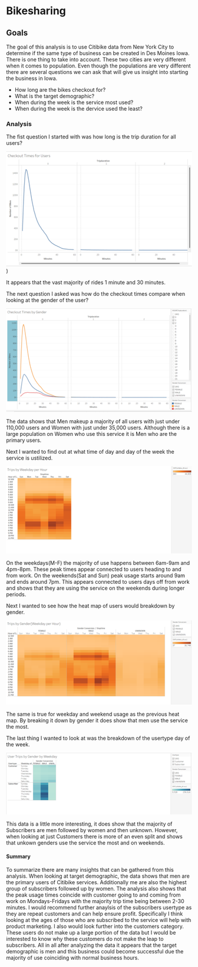 # Bikesharing

## Goals
The goal of this analysis is to use Citibike data from New York City to determine if the same type of business can be created in Des Moines Iowa. There is one thing to take into account. These two cities are very different when it comes to population. Even though the populations are very different there are several questions we can ask that will give us insight into starting the business in Iowa.
- How long are the bikes checkout for?
- What is the target demographic?
- When during the week is the service most used?
- When during the week is the dervice used the least?

### Analysis

The fist question I started with was how long is the trip duration for all users?

![Checkout_Times_for_Users.png](https://github.com/mselover21/Bikesharing/blob/main/Images/Checkout_Times_for_Users.png))

It appears that the vast majority of rides 1 minute and 30 minutes.

The next question I asked was how do the checkout times compare when looking at the gender of the user? 

![Checkout_Times_by_Gender.png](https://github.com/mselover21/Bikesharing/blob/main/Images/Checkout_Times_by_Gender.png)

The data shows that Men makeup a majority of all users with just under 110,000 users and Women with just under 35,000 users. Although there is a large population on Women who use this service it is Men who are the primary users.

Next I wanted to find out at what time of day and day of the week the service is ustilized.

![Trips_by_Weekday_per_Hour.png](https://github.com/mselover21/Bikesharing/blob/main/Images/Trips_by_Weekday_per_Hour.png)

On the weekdays(M-F) the majority of use happens between 6am-9am and 4pm-8pm. These peak times appear connected to users heading to and from work. On the weekends(Sat and Sun) peak usage starts around 9am and ends around 7pm. This appears connected to users days off from work and shows that they are using the service on the weekends during longer periods.

Next I wanted to see how the heat map of users would breakdown by gender.

![Trips_by_Gender.png](https://github.com/mselover21/Bikesharing/blob/main/Images/Trips_by_Gender.png)

The same is true for weekday and weekend usage as the previous heat map. By breaking it down by gender it does show that men use the service the most.

The last thing I wanted to look at was the breakdown of the usertype day of the week.

![User_Trips_by_Gender.png](https://github.com/mselover21/Bikesharing/blob/main/Images/User_Trips_by_Gender.png)

This data is a little more interesting, it does show that the majority of Subscribers are men followed by women and then unknown. However, when looking at just Customers there is more of an even split and shows that unkown genders use the service the most and on weekends. 

#### Summary
To summarize there are many insights that can be gathered from this analysis. When looking at target demographic, the data shows that men are the primary users of Citibike services. Additionally me are also the highest group of subscribers followed up by women. The analysis also shows that the peak usage times coincide with customer going to and coming from work on Mondays-Fridays with the majority trip time being between 2-30 minutes. I would recommend further anaylsis of the subscribers usertype as they are repeat customers and can help ensure profit. Specifically I think looking at the ages of those who are subscribed to the service will help with product marketing. I also would look further into the customers category. These users do not make up a large portion of the data but I would be interested to know why these customers do not make the leap to subscribers. All in all after analyzing the data it appears that the target demographic is men and this business could become successful due the majority of use coinciding with normal business hours. 
